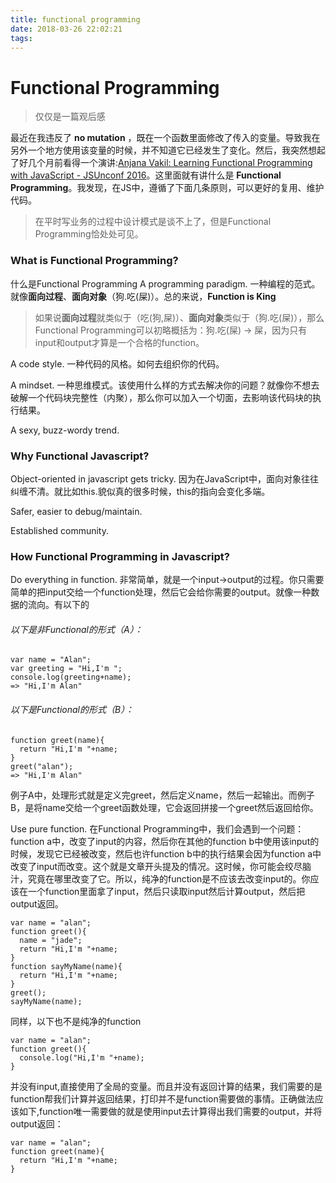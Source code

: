 ```yaml
---
title: functional programming
date: 2018-03-26 22:02:21
tags:
---
```

# Functional Programming 
> 仅仅是一篇观后感

最近在我违反了 **no mutation** ，既在一个函数里面修改了传入的变量。导致我在另外一个地方使用该变量的时候，并不知道它已经发生了变化。然后，我突然想起了好几个月前看得一个演讲:[Anjana Vakil: Learning Functional Programming with JavaScript - JSUnconf 2016](https://www.youtube.com/watch?v=e-5obm1G_FY)。这里面就有讲什么是 **Functional Programming**。我发现，在JS中，遵循了下面几条原则，可以更好的复用、维护代码。

> 在平时写业务的过程中设计模式是谈不上了，但是Functional Programming恰处处可见。

### What is Functional Programming?
什么是Functional Programming
A programming paradigm.
一种编程的范式。就像**面向过程**、**面向对象**（狗.吃(屎)）。总的来说，**Function is King**
> 如果说**面向过程**就类似于（吃(狗,屎)）、**面向对象**类似于（狗.吃(屎)），那么Functional Programming可以初略概括为：狗.吃(屎) -> 屎，因为只有input和output才算是一个合格的function。

A code style.
一种代码的风格。如何去组织你的代码。

A mindset.
一种思维模式。该使用什么样的方式去解决你的问题？就像你不想去破解一个代码块完整性（内聚），那么你可以加入一个切面，去影响该代码块的执行结果。

A sexy, buzz-wordy trend.

### Why Functional Javascript?

Object-oriented in javascript gets tricky.
因为在JavaScript中，面向对象往往纠缠不清。就比如this.貌似真的很多时候，this的指向会变化多端。

Safer, easier to debug/maintain.

Established community.

### How Functional Programming in Javascript?

Do everything in function.
非常简单，就是一个input->output的过程。你只需要简单的把input交给一个function处理，然后它会给你需要的output。就像一种数据的流向。有以下的

###### 以下是非Functional的形式（A）：
```
var name = "Alan";
var greeting = "Hi,I'm ";
console.log(greeting+name);
=> "Hi,I'm Alan"
```
###### 以下是Functional的形式（B）：
```
function greet(name){
  return "Hi,I'm "+name;
}
greet("alan");
=> "Hi,I'm Alan"
```
例子A中，处理形式就是定义完greet，然后定义name，然后一起输出。而例子B，是将name交给一个greet函数处理，它会返回拼接一个greet然后返回给你。


Use pure function.
在Functional Programming中，我们会遇到一个问题：function a中，改变了input的内容，然后你在其他的function b中使用该input的时候，发现它已经被改变，然后也许function b中的执行结果会因为function a中改变了input而改变。这个就是文章开头提及的情况。这时候，你可能会绞尽脑汁，究竟在哪里改变了它。所以，纯净的function是不应该去改变input的。你应该在一个function里面拿了input，然后只读取input然后计算output，然后把output返回。
```
var name = "alan";
function greet(){
  name = "jade";
  return "Hi,I'm "+name;
}
function sayMyName(name){
  return "Hi,I'm "+name;
}
greet();
sayMyName(name);
```
同样，以下也不是纯净的function
```
var name = "alan";
function greet(){
  console.log("Hi,I'm "+name);
}
```
并没有input,直接使用了全局的变量。而且并没有返回计算的结果，我们需要的是function帮我们计算并返回结果，打印并不是function需要做的事情。正确做法应该如下,function唯一需要做的就是使用input去计算得出我们需要的output，并将output返回：
```
var name = "alan";
function greet(name){
  return "Hi,I'm "+name;
}
```






